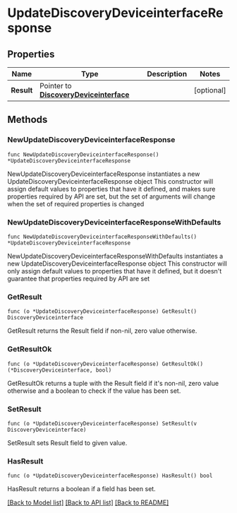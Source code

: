 # UpdateDiscoveryDeviceinterfaceResponse

## Properties

Name | Type | Description | Notes
------------ | ------------- | ------------- | -------------
**Result** | Pointer to [**DiscoveryDeviceinterface**](DiscoveryDeviceinterface.md) |  | [optional] 

## Methods

### NewUpdateDiscoveryDeviceinterfaceResponse

`func NewUpdateDiscoveryDeviceinterfaceResponse() *UpdateDiscoveryDeviceinterfaceResponse`

NewUpdateDiscoveryDeviceinterfaceResponse instantiates a new UpdateDiscoveryDeviceinterfaceResponse object
This constructor will assign default values to properties that have it defined,
and makes sure properties required by API are set, but the set of arguments
will change when the set of required properties is changed

### NewUpdateDiscoveryDeviceinterfaceResponseWithDefaults

`func NewUpdateDiscoveryDeviceinterfaceResponseWithDefaults() *UpdateDiscoveryDeviceinterfaceResponse`

NewUpdateDiscoveryDeviceinterfaceResponseWithDefaults instantiates a new UpdateDiscoveryDeviceinterfaceResponse object
This constructor will only assign default values to properties that have it defined,
but it doesn't guarantee that properties required by API are set

### GetResult

`func (o *UpdateDiscoveryDeviceinterfaceResponse) GetResult() DiscoveryDeviceinterface`

GetResult returns the Result field if non-nil, zero value otherwise.

### GetResultOk

`func (o *UpdateDiscoveryDeviceinterfaceResponse) GetResultOk() (*DiscoveryDeviceinterface, bool)`

GetResultOk returns a tuple with the Result field if it's non-nil, zero value otherwise
and a boolean to check if the value has been set.

### SetResult

`func (o *UpdateDiscoveryDeviceinterfaceResponse) SetResult(v DiscoveryDeviceinterface)`

SetResult sets Result field to given value.

### HasResult

`func (o *UpdateDiscoveryDeviceinterfaceResponse) HasResult() bool`

HasResult returns a boolean if a field has been set.


[[Back to Model list]](../README.md#documentation-for-models) [[Back to API list]](../README.md#documentation-for-api-endpoints) [[Back to README]](../README.md)


